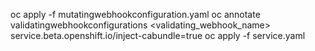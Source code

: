 oc apply -f mutatingwebhookconfiguration.yaml
oc annotate validatingwebhookconfigurations <validating_webhook_name> service.beta.openshift.io/inject-cabundle=true
oc apply -f service.yaml